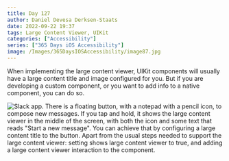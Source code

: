 ```yaml
---
title: Day 127
author: Daniel Devesa Derksen-Staats
date: 2022-09-22 19:37
tags: Large Content Viewer, UIKit
categories: ["Accessibility"]
series: ["365 Days iOS Accessibility"]
image: /Images/365DaysIOSAccessibility/image87.jpg
---
```


When implementing the large content viewer, UIKit components will usually have a large content title and image configured for you. But if you are developing a custom component, or you want to add info to a native component, you can do so.

![Slack app. There is a floating button, with a notepad with a pencil icon, to compose new messages. If you tap and hold, it shows the large content viewer in the middle of the screen, with both the icon and some text that reads "Start a new message". You can achieve that by configuring a large content title to the button. Apart from the usual steps needed to support the large content viewer: setting shows large content viewer to true, and adding a large content viewer interaction to the component.](/Images/365DaysIOSAccessibility/image87.jpg)